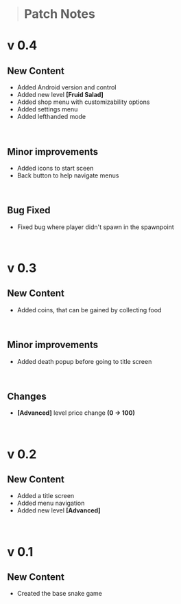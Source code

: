 > # Patch Notes

# v 0.4
## New Content
- Added Android version and control
- Added new level **[Fruid Salad]**
- Added shop menu with customizability options
- Added settings menu
- Added lefthanded mode

<br>

## Minor improvements
- Added icons to start sceen
- Back button to help navigate menus

<br>

## Bug Fixed
- Fixed bug where player didn't spawn in the spawnpoint

<br>

# v 0.3
## New Content
- Added coins, that can be gained by collecting food

<br>

## Minor improvements
- Added death popup before going to title screen

<br>

## Changes
- **[Advanced]** level price change **(0 → 100)**

<br>

# v 0.2
## New Content
- Added a title screen
- Added menu navigation
- Added new level **[Advanced]**

<br>

# v 0.1
## New Content
- Created the base snake game